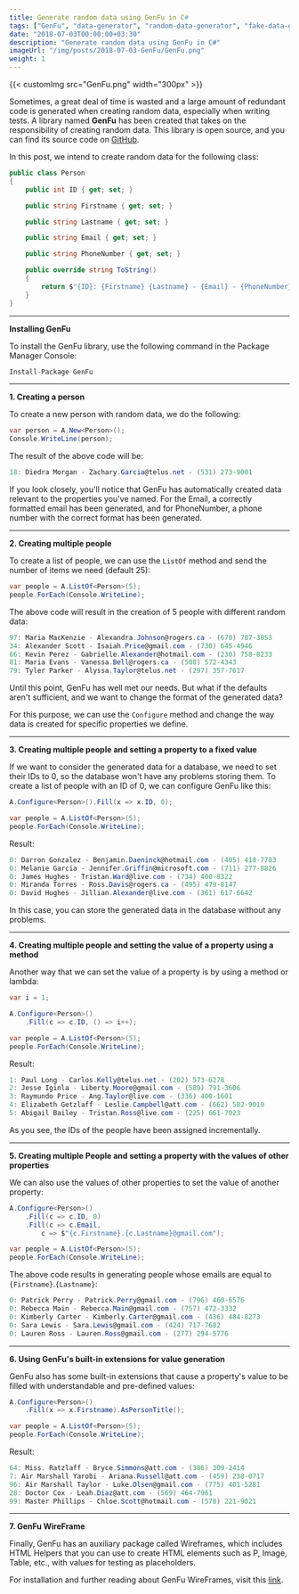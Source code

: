 ```yaml
---
title: Generate random data using GenFu in C#
tags: ["GenFu", "data-generator", "random-data-generator", "fake-data-generator"]
date: "2018-07-03T00:00:00+03:30"
description: "Generate random data using GenFu in C#"
imageUrl: "/img/posts/2018-07-03-GenFu/GenFu.png"
weight: 1
---
```


{{< customImg src="GenFu.png" width="300px" >}}

Sometimes, a great deal of time is wasted and a large amount of redundant code is generated when creating random data, especially when writing tests. A library named **GenFu** has been created that takes on the responsibility of creating random data. This library is open source, and you can find its source code on [GitHub](https://github.com/MisterJames/GenFu).

In this post, we intend to create random data for the following class:

```csharp
public class Person
{
    public int ID { get; set; }

    public string Firstname { get; set; }

    public string Lastname { get; set; }

    public string Email { get; set; }

    public string PhoneNumber { get; set; }

    public override string ToString()
    {
        return $"{ID}: {Firstname} {Lastname} - {Email} - {PhoneNumber}";
    }
}
```

----------

**Installing GenFu**

To install the GenFu library, use the following command in the Package Manager Console:

```csharp
Install-Package GenFu
```

----------

**1. Creating a person**

To create a new person with random data, we do the following:

```csharp
var person = A.New<Person>();
Console.WriteLine(person);
```

The result of the above code will be:

```csharp
18: Diedra Morgan - Zachary.Garcia@telus.net - (531) 273-9001
```

If you look closely, you'll notice that GenFu has automatically created data relevant to the properties you've named. For the Email, a correctly formatted email has been generated, and for PhoneNumber, a phone number with the correct format has been generated.

----------

**2. Creating multiple people**

To create a list of people, we can use the `ListOf` method and send the number of items we need (default 25):

```csharp
var people = A.ListOf<Person>(5);
people.ForEach(Console.WriteLine);
```

The above code will result in the creation of 5 people with different random data:

```csharp
97: Maria MacKenzie - Alexandra.Johnson@rogers.ca - (670) 787-3053
34: Alexander Scott - Isaiah.Price@gmail.com - (730) 645-4946
66: Kevin Perez - Gabrielle.Alexander@hotmail.com - (230) 758-8233
81: Maria Evans - Vanessa.Bell@rogers.ca - (508) 572-4343
79: Tyler Parker - Alyssa.Taylor@telus.net - (297) 357-7617
```

Until this point, GenFu has well met our needs. But what if the defaults aren't sufficient, and we want to change the format of the generated data?

For this purpose, we can use the `Configure` method and change the way data is created for specific properties we define.

----------

**3. Creating multiple people and setting a property to a fixed value**

If we want to consider the generated data for a database, we need to set their IDs to 0, so the database won't have any problems storing them. To create a list of people with an ID of 0, we can configure GenFu like this:

```csharp
A.Configure<Person>().Fill(x => x.ID, 0);

var people = A.ListOf<Person>(5);
people.ForEach(Console.WriteLine);
```

Result:

```csharp
0: Darron Gonzalez - Benjamin.Daeninck@hotmail.com - (405) 418-7783
0: Melanie Garcia - Jennifer.Griffin@microsoft.com - (711) 277-8826
0: James Hughes - Tristan.Ward@live.com - (734) 400-8322
0: Miranda Torres - Ross.Davis@rogers.ca - (495) 479-8147
0: David Hughes - Jillian.Alexander@live.com - (361) 617-6642
```

In this case, you can store the generated data in the database without any problems.

----------

**4. Creating multiple people and setting the value of a property using a method**

Another way that we can set the value of a property is by using a method or lambda:

```csharp
var i = 1;

A.Configure<Person>()
    .Fill(c => c.ID, () => i++);

var people = A.ListOf<Person>(5);
people.ForEach(Console.WriteLine);
```
  

Result:

```csharp
1: Paul Long - Carlos.Kelly@telus.net - (202) 573-6278
2: Jesse Iginla - Liberty.Moore@gmail.com - (589) 791-3606
3: Raymundo Price - Ang.Taylor@live.com - (336) 400-1601
4: Elizabeth Getzlaff - Leslie.Campbell@att.com - (662) 582-9010
5: Abigail Bailey - Tristan.Ross@live.com - (225) 661-7023
```

As you see, the IDs of the people have been assigned incrementally.

----------

**5. Creating multiple People and setting a property with the values of other properties**

We can also use the values of other properties to set the value of another property:

```csharp
A.Configure<Person>()
    .Fill(c => c.ID, 0)
    .Fill(c => c.Email,
        c => $"{c.Firstname}.{c.Lastname}@gmail.com");

var people = A.ListOf<Person>(5);
people.ForEach(Console.WriteLine);
```

The above code results in generating people whose emails are equal to `{Firstname}`.`{Lastname}`:

```csharp
0: Patrick Perry - Patrick.Perry@gmail.com - (796) 460-6576
0: Rebecca Main - Rebecca.Main@gmail.com - (757) 472-3332
0: Kimberly Carter - Kimberly.Carter@gmail.com - (436) 484-8273
0: Sara Lewis - Sara.Lewis@gmail.com - (424) 717-7682
0: Lauren Ross - Lauren.Ross@gmail.com - (277) 294-5776
```

----------

**6. Using GenFu's built-in extensions for value generation**

GenFu also has some built-in extensions that cause a property's value to be filled with understandable and pre-defined values:
```csharp
A.Configure<Person>()
    .Fill(x => x.Firstname).AsPersonTitle();

var people = A.ListOf<Person>(5);
people.ForEach(Console.WriteLine);
```

Result:

```csharp
64: Miss. Ratzlaff - Bryce.Simmons@att.com - (386) 309-2414
7: Air Marshall Yarobi - Ariana.Russell@att.com - (459) 238-0717
96: Air Marshall Taylor - Luke.Olsen@gmail.com - (775) 401-5281
28: Doctor Cox - Leah.Diaz@att.com - (569) 464-7961
99: Master Phillips - Chloe.Scott@hotmail.com - (578) 221-9021
```

----------

**7. GenFu WireFrame**

Finally, GenFu has an auxiliary package called Wireframes, which includes HTML Helpers that you can use to create HTML elements such as P, Image, Table, etc., with values for testing as placeholders.

For installation and further reading about GenFu WireFrames, visit this [link](http://genfu.io/wireframe).